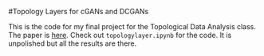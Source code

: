 #Topology Layers for cGANs and DCGANs

This is the code for my final project for the Topological Data Analysis class. The paper is [here](kkayan.com/publication/topology/Final_Project.pdf). Check out `topologylayer.ipynb` for the code. It is unpolished but all the results are there. 